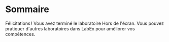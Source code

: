 # Sommaire

Félicitations ! Vous avez terminé le laboratoire Hors de l'écran. Vous pouvez pratiquer d'autres laboratoires dans LabEx pour améliorer vos compétences.

